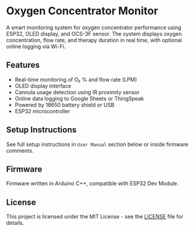 # Oxygen Concentrator Monitor

A smart monitoring system for oxygen concentrator performance using ESP32, OLED display, and OCS-3F sensor. The system displays oxygen concentration, flow rate, and therapy duration in real time, with optional online logging via Wi-Fi.

## Features
- Real-time monitoring of O₂ % and flow rate (LPM)
- OLED display interface
- Cannula usage detection using IR proximity sensor
- Online data logging to Google Sheets or ThingSpeak
- Powered by 18650 battery shield or USB
- ESP32 microcontroller

## Setup Instructions
See full setup instructions in `User Manual` section below or inside firmware comments.

## Firmware
Firmware written in Arduino C++, compatible with ESP32 Dev Module.

## License
This project is licensed under the MIT License - see the [LICENSE](LICENSE) file for details.
